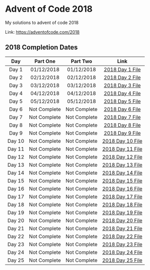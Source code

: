 # Advent of Code 2018

My solutions to advent of code 2018

Link: https://adventofcode.com/2018

## 2018 Completion Dates

|Day|Part One|Part Two|Link|
|:---:|:----:|:------:|:---:|
|Day 1|01/12/2018|01/12/2018|[2018 Day 1 File](https://github.com/Hopson97/advent-of-code/blob/master/cpp/2018/day1.cpp)|
|Day 2|02/12/2018|02/12/2018|[2018 Day 2 File](https://github.com/Hopson97/advent-of-code/blob/master/cpp/2018/day2.cpp)|
|Day 3|03/12/2018|03/12/2018|[2018 Day 3 File](https://github.com/Hopson97/advent-of-code/blob/master/cpp/2018/day3.cpp)|
|Day 4|04/12/2018|04/12/2018|[2018 Day 4 File](https://github.com/Hopson97/advent-of-code/blob/master/cpp/2018/day4.cpp)|
|Day 5|05/12/2018|05/12/2018|[2018 Day 5 File](https://github.com/Hopson97/advent-of-code/blob/master/cpp/2018/day5.cpp)|
|Day 6|Not Complete|Not Complete|[2018 Day 6 File](https://github.com/Hopson97/advent-of-code/blob/master/cpp/2018/day6.cpp)|
|Day 7|Not Complete|Not Complete|[2018 Day 7 File](https://github.com/Hopson97/advent-of-code/blob/master/cpp/2018/day7.cpp)|
|Day 8|Not Complete|Not Complete|[2018 Day 8 File](https://github.com/Hopson97/advent-of-code/blob/master/cpp/2018/day8.cpp)|
|Day 9|Not Complete|Not Complete|[2018 Day 9 File](https://github.com/Hopson97/advent-of-code/blob/master/cpp/2018/day9.cpp)|
|Day 10|Not Complete|Not Complete|[2018 Day 10 File](https://github.com/Hopson97/advent-of-code/blob/master/cpp/2018/day10.cpp)|
|Day 11|Not Complete|Not Complete|[2018 Day 11 File](https://github.com/Hopson97/advent-of-code/blob/master/cpp/2018/day11.cpp)|
|Day 12|Not Complete|Not Complete|[2018 Day 12 File](https://github.com/Hopson97/advent-of-code/blob/master/cpp/2018/day12.cpp)|
|Day 13|Not Complete|Not Complete|[2018 Day 13 File](https://github.com/Hopson97/advent-of-code/blob/master/cpp/2018/day13.cpp)|
|Day 14|Not Complete|Not Complete|[2018 Day 14 File](https://github.com/Hopson97/advent-of-code/blob/master/cpp/2018/day14.cpp)|
|Day 15|Not Complete|Not Complete|[2018 Day 15 File](https://github.com/Hopson97/advent-of-code/blob/master/cpp/2018/day15.cpp)|
|Day 16|Not Complete|Not Complete|[2018 Day 16 File](https://github.com/Hopson97/advent-of-code/blob/master/cpp/2018/day16.cpp)|
|Day 17|Not Complete|Not Complete|[2018 Day 17 File](https://github.com/Hopson97/advent-of-code/blob/master/cpp/2018/day17.cpp)|
|Day 18|Not Complete|Not Complete|[2018 Day 18 File](https://github.com/Hopson97/advent-of-code/blob/master/cpp/2018/day18.cpp)|
|Day 19|Not Complete|Not Complete|[2018 Day 19 File](https://github.com/Hopson97/advent-of-code/blob/master/cpp/2018/day19.cpp)|
|Day 20|Not Complete|Not Complete|[2018 Day 20 File](https://github.com/Hopson97/advent-of-code/blob/master/cpp/2018/day20.cpp)|
|Day 21|Not Complete|Not Complete|[2018 Day 21 File](https://github.com/Hopson97/advent-of-code/blob/master/cpp/2018/day21.cpp)|
|Day 22|Not Complete|Not Complete|[2018 Day 22 File](https://github.com/Hopson97/advent-of-code/blob/master/cpp/2018/day22.cpp)|
|Day 23|Not Complete|Not Complete|[2018 Day 23 File](https://github.com/Hopson97/advent-of-code/blob/master/cpp/2018/day23.cpp)|
|Day 24|Not Complete|Not Complete|[2018 Day 24 File](https://github.com/Hopson97/advent-of-code/blob/master/cpp/2018/day24.cpp)|
|Day 25|Not Complete|Not Complete|[2018 Day 25 File](https://github.com/Hopson97/advent-of-code/blob/master/cpp/2018/day25.cpp)|
